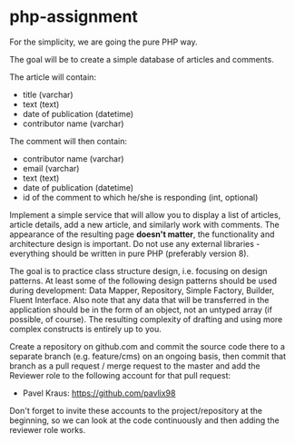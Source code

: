 # php-assignment

For the simplicity, we are going the pure PHP way.


The goal will be to create a simple database of articles and comments.

The article will contain:
- title (varchar)
- text (text)
- date of publication (datetime)
- contributor name (varchar)

The comment will then contain:
- contributor name (varchar)
- email (varchar)
- text (text)
- date of publication (datetime)
- id of the comment to which he/she is responding (int, optional)

Implement a simple service that will allow you to display a list of articles, article details, add a new article, and similarly work with comments. The appearance of the resulting page **doesn't matter**, the functionality and architecture design is important. Do not use any external libraries - everything should be written in pure PHP (preferably version 8).

The goal is to practice class structure design, i.e. focusing on design patterns. At least some of the following design patterns should be used during development: Data Mapper, Repository, Simple Factory, Builder, Fluent Interface. Also note that any data that will be transferred in the application should be in the form of an object, not an untyped array (if possible, of course). The resulting complexity of drafting and using more complex constructs is entirely up to you.

Create a repository on github.com and commit the source code there to a separate branch (e.g. feature/cms) on an ongoing basis, then commit that branch as a pull request / merge request to the master and add the Reviewer role to the following account for that pull request:


- Pavel Kraus: https://github.com/pavlix98

Don't forget to invite these accounts to the project/repository at the beginning, so we can look at the code continuously and then adding the reviewer role works. 
